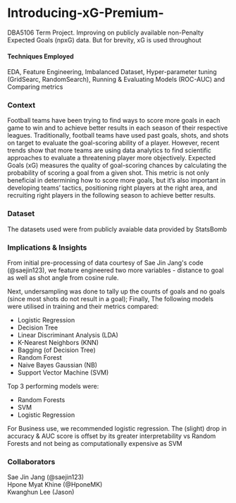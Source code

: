 # Introducing-xG-Premium- 
DBA5106 Term Project. Improving on publicly available non-Penalty Expected Goals (npxG) data. But for brevity, xG is used throughout

#### Techniques Employed
EDA, Feature Engineering, Imbalanced Dataset, Hyper-parameter tuning (GridSearc, RandomSearch), Running & Evaluating Models (ROC-AUC) and Comparing metrics <br>

### Context
Football teams have been trying to find ways to score more goals in each game to win and to achieve better results in each season of their respective leagues. Traditionally, football teams have used past goals, shots, and shots on target to evaluate the goal-scoring ability of a player. However, recent trends show that more teams are using data analytics to find scientific approaches to evaluate a threatening player more objectively. Expected Goals (xG) measures the quality of goal-scoring chances by calculating the probability of scoring a goal from a given shot. This metric is not only
beneficial in determining how to score more goals, but it’s also important in developing teams’ tactics, positioning right players at the right area, and recruiting right players in the following season to achieve better results. <br>

### Dataset
The datasets used were from publicly avaiable data provided by StatsBomb <br>

### Implications & Insights
From initial pre-processing of data courtesy of Sae Jin Jang's code (@saejin123), we feature engineered two more variables - distance to goal as well as shot angle from cosine rule.

Next, undersampling was done to tally up the counts of goals and no goals (since most shots do not result in a goal); Finally,
The following models were utilised in training and their metrics compared:
* Logistic Regression
* Decision Tree
* Linear Discriminant Analysis (LDA)
* K-Nearest Neighbors (KNN)
* Bagging (of Decision Tree)
* Random Forest
* Naive Bayes Gaussian (NB)
* Support Vector Machine (SVM)<br>

Top 3 performing models were:
* Random Forests
* SVM
* Logistic Regression

For Business use, we recommended logistic regression. The (slight) drop in accuracy & AUC score is offset by its greater interpretability vs Random Forests and not being as computationally expensive as SVM

### Collaborators
Sae Jin Jang (@saejin123)<br>
Hpone Myat Khine (@HponeMK) <br>
Kwanghun Lee (Jason) <br>
